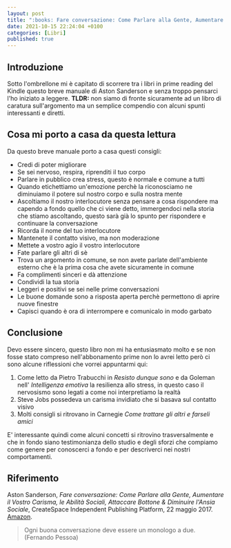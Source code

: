 ```yaml
---
layout: post
title: ":books: Fare conversazione: Come Parlare alla Gente, Aumentare il Vostro Carisma, le Abilità Sociali, Attaccare Bottone & Diminuire l'Ansia Sociale (Aston Sanderson)"
date: 2021-10-15 22:24:04 +0100
categories: [Libri]
published: true
---
```

## Introduzione
Sotto l'ombrellone mi è capitato di scorrere tra i libri in prime reading del Kindle questo breve manuale di Aston Sanderson e senza troppo pensarci l'ho iniziato a leggere.
**TLDR:** non siamo di fronte sicuramente ad un libro di caratura sull'argomento ma un semplice compendio con alcuni spunti interessanti e diretti.

## Cosa mi porto a casa da questa lettura

Da questo breve manuale porto a casa questi consigli:

- Credi di poter migliorare
- Se sei nervoso, respira, riprenditi il tuo corpo
- Parlare in pubblico crea stress, questo è normale e comune a tutti
- Quando etichettiamo un'emozione perchè la riconosciamo ne diminuiamo il potere sul nostro corpo e sulla nostra mente
- Ascoltiamo il nostro interlocutore senza pensare a cosa rispondere ma capendo a fondo quello che ci viene detto, immergendoci nella storia che stiamo ascoltando, questo sarà già lo spunto per rispondere e continuare la conversazione
- Ricorda il nome del tuo interlocutore
- Mantenete il contatto visivo, ma non moderazione
- Mettete a vostro agio il vostro interlocutore
- Fate parlare gli altri di sè
- Trova un argomento in comune, se non avete parlate dell'ambiente esterno che è la prima cosa che avete sicuramente in comune
- Fa complimenti sinceri e dà attenzione
- Condividi la tua storia
- Leggeri e positivi se sei nelle prime conversazioni
- Le buone domande sono a risposta aperta perchè permettono di aprire nuove finestre
- Capisci quando è ora di interrompere e comunicalo in modo garbato

## Conclusione

Devo essere sincero, questo libro non mi ha entusiasmato molto e se non fosse stato compreso nell'abbonamento prime non lo avrei letto però ci sono alcune riflessioni che vorrei appuntarmi qui:

1. Come letto da Pietro Trabucchi in _Resisto dunque sono_ e da Goleman nell' _Intelligenza emotiva_ la resilienza allo stress, in questo caso il nervosismo sono legati a come noi interpretiamo la realtà
2. Steve Jobs possedeva un carisma invidiato che si basava sul contatto visivo
3. Molti consigli si ritrovano in Carnegie _Come trattare gli altri e farseli amici_

E' interessante quindi come alcuni concetti si ritrovino trasversalmente e che in fondo siano testimonianza dello studio e degli sforzi che compiamo come genere per conoscerci a fondo e per descriverci nei nostri comportamenti.

## Riferimento

Aston Sanderson, _Fare conversazione: Come Parlare alla Gente, Aumentare il Vostro Carisma, le Abilità Sociali, Attaccare Bottone & Diminuire l'Ansia Sociale_, CreateSpace Independent Publishing Platform, 22 maggio 2017. [Amazon](https://www.amazon.it/Fare-Conversazione-Aumentare-Attaccare-Diminuire-ebook/dp/B072J6WLL7/ref=tmm_kin_swatch_0?_encoding=UTF8&qid=1629662332&sr=8-3).

> Ogni buona conversazione deve essere un monologo a due. (Fernando Pessoa)
